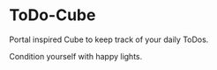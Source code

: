 # ToDo-Cube
Portal inspired Cube to keep track of your daily ToDos.

Condition yourself with happy lights.